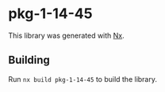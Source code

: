 # pkg-1-14-45

This library was generated with [Nx](https://nx.dev).

## Building

Run `nx build pkg-1-14-45` to build the library.

